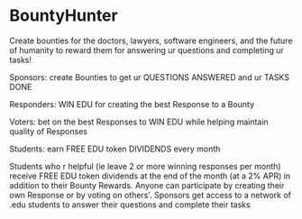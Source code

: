 # BountyHunter

Create bounties for the doctors, lawyers, software engineers, and the future of humanity to reward them for answering ur questions and completing ur tasks!

Sponsors: create Bounties to get ur QUESTIONS ANSWERED and ur TASKS DONE

Responders: WIN EDU for creating the best Response to a Bounty

Voters: bet on the best Responses to WIN EDU while helping maintain quality of Responses

Students: earn FREE EDU token DIVIDENDS every month


Students who r helpful (ie leave 2 or more winning responses per month) receive FREE EDU token dividends at the end of the month (at a 2% APR) in addition to their Bounty Rewards.
Anyone can participate by creating their own Response or by voting on others'.
Sponsors get access to a network of .edu students to answer their questions and complete their tasks 
